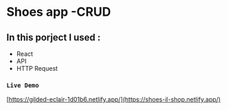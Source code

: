 # Shoes app -CRUD


## In this porject I used :
 * React 
 * API 
 * HTTP Request 

### `Live Demo`
[https://gilded-eclair-1d01b6.netlify.app/](https://shoes-il-shop.netlify.app/)
